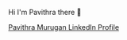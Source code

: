 Hi I'm Pavithra there 👋

 

<div class="badge-base LI-profile-badge" data-locale="en_US" data-size="medium" data-theme="light" data-type="VERTICAL" data-vanity="pavithramurugan15" data-version="v1"><a class="badge-base__link LI-simple-link" href="https://ca.linkedin.com/in/pavithramurugan15?trk=profile-badge"> Pavithra Murugan LinkedIn Profile</div>
              

<!--
**Pavithra-1502/Pavithra-1502** is a ✨ _special_ ✨ repository because its `README.md` (this file) appears on your GitHub profile.

Here are some ideas to get you started:

- 🔭 I’m currently working on ...
- 🌱 I’m currently learning ...
- 👯 I’m looking to collaborate on ...
- 🤔 I’m looking for help with ...
- 💬 Ask me about ...
- 📫 How to reach me: ...
- 😄 Pronouns: ...
- ⚡ Fun fact: ...
-->
